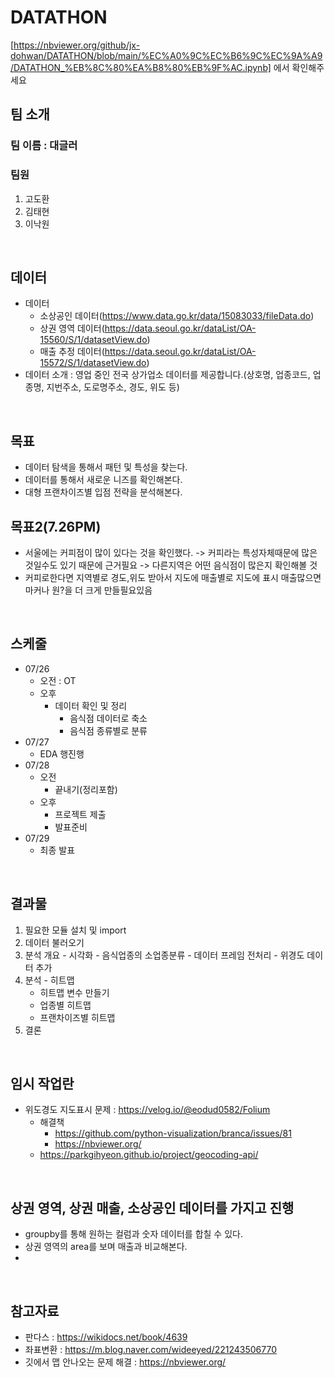 
# DATATHON
[https://nbviewer.org/github/jx-dohwan/DATATHON/blob/main/%EC%A0%9C%EC%B6%9C%EC%9A%A9/DATATHON_%EB%8C%80%EA%B8%80%EB%9F%AC.ipynb]
에서 확인해주세요

## 팀 소개
### 팀 이름 : 대글러
### 팀원
  1. 고도환
  2. 김태현
  3. 이낙원 

<br>

## 데이터
  - 데이터
    - 소상공인 데이터(https://www.data.go.kr/data/15083033/fileData.do)
    - 상권 영역 데이터(https://data.seoul.go.kr/dataList/OA-15560/S/1/datasetView.do)
    - 매출 추정 데이터(https://data.seoul.go.kr/dataList/OA-15572/S/1/datasetView.do)
  - 데이터 소개 : 영업 중인 전국 상가업소 데이터를 제공합니다.(상호명, 업종코드, 업종명, 지번주소, 도로명주소, 경도, 위도 등)

<br>

## 목표
  - 데이터 탐색을 통해서 패턴 및 특성을 찾는다.
  - 데이터를 통해서 새로운 니즈를 확인해본다.
  - 대형 프랜차이즈별 입점 전략을 분석해본다.
 
## 목표2(7.26PM)
  - 서울에는 커피점이 많이 있다는 것을 확인했다. -> 커피라는 특성자체때문에 많은 것일수도 있기 때문에 근거필요 -> 다른지역은 어떤 음식점이 많은지 확인해볼 것 
  - 커피로한다면 지역별로 경도,위도 받아서 지도에 매출별로 지도에 표시 매출많으면 마커나 원?을 더 크게 만들필요있음

<br>

## 스케줄
  - 07/26
    - 오전 : OT
    - 오후
      - 데이터 확인 및 정리
        - 음식점 데이터로 축소
        - 음식점 종류별로 분류  
  - 07/27
    - EDA 행진행
  - 07/28
    - 오전
      - 끝내기(정리포함)
    - 오후
      - 프로젝트 제출
      - 발표준비  
  - 07/29
    - 최종 발표

<br>

## 결과물
  1. 필요한 모듈 설치 및 import
  2. 데이터 불러오기
  3. 분석 개요
    - 시각화
    - 음식업종의 소업종분류
    - 데이터 프레임 전처리
    - 위경도 데이터 추가
  4. 분석
    - 히트맵
      - 히트맵 변수 만들기
      - 업종별 히트맵
      - 프랜차이즈별 히트맵
  5. 결론

<br>

## 임시 작업란
  - 위도경도 지도표시 문제 : https://velog.io/@eodud0582/Folium 
    - 해결책
      - https://github.com/python-visualization/branca/issues/81
      - https://nbviewer.org/ 
    - https://parkgihyeon.github.io/project/geocoding-api/

<br>

## 상권 영역, 상권 매출, 소상공인 데이터를 가지고 진행
  - groupby를 통해 원하는 컬럼과 숫자 데이터를 합칠 수 있다.
  - 상권 영역의 area를 보며 매출과 비교해본다.
  - 
<br>

## 참고자료
  - 판다스 : https://wikidocs.net/book/4639
  - 좌표변환 : https://m.blog.naver.com/wideeyed/221243506770
  - 깃에서 맵 안나오는 문제 해결 : https://nbviewer.org/
